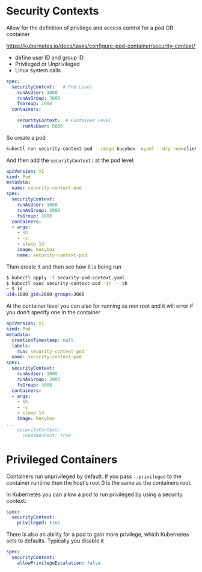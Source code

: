 # Security Contexts

Allow for the definition of privilege and access control for a pod OR container

https://kubernetes.io/docs/tasks/configure-pod-container/security-context/

- define user ID and group ID
- Privileged or Unprivileged
- Linux system calls

```yaml
spec:
  securityContext:   # Pod Level
    runAsUser: 1000
    runAsGroup: 3000
    fsGroup: 2000
  containers:
    ...
    securityContext:  # Container Level
      runAsUser: 5000
```

So create a pod

```sh
kubectl run security-context-pod --image busybox -oyaml --dry-run=client -- sh -c "sleep 1d" > security-context-pod.yaml
```

And then add the `securityContext:` at the pod level:

```yaml
apiVersion: v1
kind: Pod
metadata:
  name: security-context-pod
spec:
  securityContext:
    runAsUser: 1000
    runAsGroup: 2000
    fsGroup: 3000
  containers:
  - args:
    - sh
    - -c
    - sleep 1d
    image: busybox
    name: security-context-pod
```

Then create it and then see how it is being run

```sh
$ kubectl apply -f security-pod-context.yaml
$ kubectl exec security-context-pod -it -- sh
~ $ id
uid=1000 gid=2000 groups=3000
```

At the container level you can also for running as non root and it will error if you don't specify one in the container

```yaml
apiVersion: v1
kind: Pod
metadata:
  creationTimestamp: null
  labels:
    run: security-context-pod
  name: security-context-pod
spec:
  securityContext:
    runAsUser: 1000
    runAsGroup: 2000
    fsGroup: 3000
  containers:
  - args:
    - sh
    - -c
    - sleep 1d
    image: busybox
...
    securityContext:
      runAsNonRoot: true
```

# Privileged Containers

Containers run unprivileged by default. If you pass `--privileged` to the container runtime then the host's root 0 is the same as the containers root. 

In Kubernetes you can allow a pod to run privileged by using a security context:

```yaml
spec:
  securityContext:
    privileged: true
```

There is also an ability for a pod to gain more privilege, which Kubernetes sets to defaults. Typically you disable it

```yaml
spec:
  securityContext:
    allowPrivilegeEscalation: false
```
